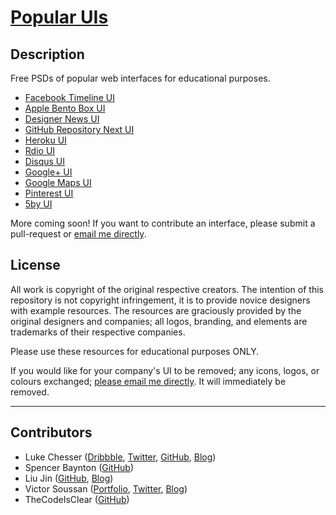 # [Popular UIs](http://lukechesser.github.io/Popular-UIs/)

## Description

Free PSDs of popular web interfaces for educational purposes.

- [Facebook Timeline UI](http://imlk.me/16DQ7hr)
- [Apple Bento Box UI](http://imlk.me/12pGQbn)
- [Designer News UI](http://imlk.me/13kcy6L)
- [GitHub Repository Next UI](http://imlk.me/17B56Zb)
- [Heroku UI](http://imlk.me/11AKed4)
- [Rdio UI](http://imlk.me/14L1Lnl)
- [Disqus UI](http://imlk.me/13tDYFa)
- [Google+ UI](http://imlk.me/165XyL3)
- [Google Maps UI](http://imlk.me/1gSUXfc)
- [Pinterest UI](http://imlk.me/1cQOUVp)
- [5by UI](http://imlk.me/1msKkxj)

More coming soon! If you want to contribute an interface, please submit a pull-request or [email me directly](mailto:luke@pickcrew.com).

## License

All work is copyright of the original respective creators. The intention of this repository is not copyright infringement, it is to provide novice designers with example resources. The resources are graciously provided by the original designers and companies; all logos, branding, and elements are trademarks of their respective companies.

Please use these resources for educational purposes ONLY.

If you would like for your company's UI to be removed; any icons, logos, or colours exchanged; [please email me directly](mailto:luke@pickcrew.com). It will immediately be removed.

<hr>

## Contributors
- Luke Chesser ([Dribbble](http://dribbble.com/lukechesser), [Twitter](https://twitter.com/lukechesser), [GitHub](https://github.com/lukechesser), [Blog](http://imluke.me/))
- Spencer Baynton ([GitHub](https://github.com/spencerbaynton))
- Liu Jin ([GitHub](https://github.com/coolzilj), [Blog](http://liujin.me/blog/))
- Victor Soussan ([Portfolio](http://signaleticgeometric.fr/), [Twitter](https://twitter.com/victorsoussan), [Blog](http://signaletic.tumblr.com/))
- TheCodeIsClear ([GitHub](https://github.com/thecodeisclear))
